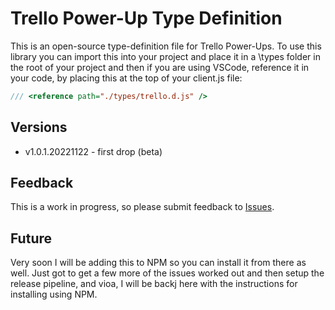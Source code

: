 # Trello Power-Up Type Definition

This is an open-source type-definition file for Trello Power-Ups. To use this library you can import this into your project and place it in a \types folder in the root of your project and then if you are using VSCode, reference it in your code, by placing this at the top of your client.js file:

```javascript
/// <reference path="./types/trello.d.js" />
```

## Versions

 - v1.0.1.20221122 - first drop (beta)

## Feedback

This is a work in progress, so please submit feedback to [Issues](https://github.com/davecra/Trello-Power-Up-TypeDefs/issues).

## Future

Very soon I will be adding this to NPM so you can install it from there as well. Just got to get a few more of the issues worked out and then setup the release pipeline, and vioa, I will be backj here with the instructions for installing using NPM.
